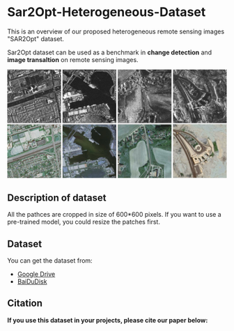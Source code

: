 # Sar2Opt-Heterogeneous-Dataset

This is an overview of our proposed heterogeneous remote sensing images "SAR2Opt" dataset.  

Sar2Opt dataset can be used as a benchmark in __change detection__ and __image transaltion__ on remote sensing images.

![Examples](https://github.com/MarsZhaoYT/Sar2Opt-Heterogeneous-Dataset/blob/main/imgs/Honeyview_sar2opt.png)  


## Description of dataset
All the pathces are cropped in size of 600*600 pixels. If you want to use a pre-trained model, you could resize the patches first.

## Dataset
You can get the dataset from:  
 - [Google Drive]()  
 - [BaiDuDisk]()


## Citation
__If you use this dataset in your projects, please cite our paper below:__

```

```
